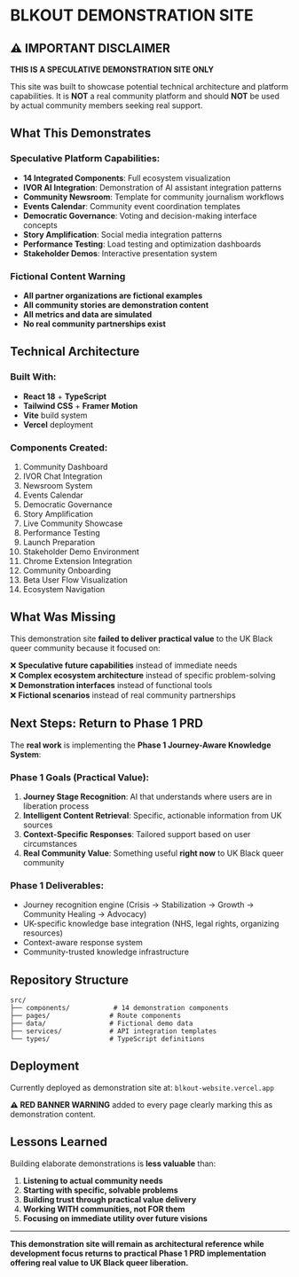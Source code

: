 # BLKOUT DEMONSTRATION SITE

## ⚠️ IMPORTANT DISCLAIMER

**THIS IS A SPECULATIVE DEMONSTRATION SITE ONLY**

This site was built to showcase potential technical architecture and platform capabilities. It is **NOT** a real community platform and should **NOT** be used by actual community members seeking real support.

## What This Demonstrates

### Speculative Platform Capabilities:
- **14 Integrated Components**: Full ecosystem visualization
- **IVOR AI Integration**: Demonstration of AI assistant integration patterns  
- **Community Newsroom**: Template for community journalism workflows
- **Events Calendar**: Community event coordination templates
- **Democratic Governance**: Voting and decision-making interface concepts
- **Story Amplification**: Social media integration patterns
- **Performance Testing**: Load testing and optimization dashboards
- **Stakeholder Demos**: Interactive presentation system

### **Fictional Content Warning**
- **All partner organizations are fictional examples**
- **All community stories are demonstration content** 
- **All metrics and data are simulated**
- **No real community partnerships exist**

## Technical Architecture

### Built With:
- **React 18** + **TypeScript**
- **Tailwind CSS** + **Framer Motion**
- **Vite** build system
- **Vercel** deployment

### Components Created:
1. Community Dashboard
2. IVOR Chat Integration  
3. Newsroom System
4. Events Calendar
5. Democratic Governance
6. Story Amplification
7. Live Community Showcase
8. Performance Testing
9. Launch Preparation
10. Stakeholder Demo Environment
11. Chrome Extension Integration
12. Community Onboarding
13. Beta User Flow Visualization
14. Ecosystem Navigation

## What Was Missing

This demonstration site **failed to deliver practical value** to the UK Black queer community because it focused on:

❌ **Speculative future capabilities** instead of immediate needs  
❌ **Complex ecosystem architecture** instead of specific problem-solving  
❌ **Demonstration interfaces** instead of functional tools  
❌ **Fictional scenarios** instead of real community partnerships

## Next Steps: Return to Phase 1 PRD

The **real work** is implementing the **Phase 1 Journey-Aware Knowledge System**:

### Phase 1 Goals (Practical Value):
1. **Journey Stage Recognition**: AI that understands where users are in liberation process
2. **Intelligent Content Retrieval**: Specific, actionable information from UK sources  
3. **Context-Specific Responses**: Tailored support based on user circumstances
4. **Real Community Value**: Something useful **right now** to UK Black queer community

### Phase 1 Deliverables:
- Journey recognition engine (Crisis → Stabilization → Growth → Community Healing → Advocacy)
- UK-specific knowledge base integration (NHS, legal rights, organizing resources)
- Context-aware response system
- Community-trusted knowledge infrastructure

## Repository Structure

```
src/
├── components/           # 14 demonstration components
├── pages/               # Route components  
├── data/                # Fictional demo data
├── services/            # API integration templates
└── types/               # TypeScript definitions
```

## Deployment

Currently deployed as demonstration site at: `blkout-website.vercel.app`

**⚠️ RED BANNER WARNING** added to every page clearly marking this as demonstration content.

## Lessons Learned

Building elaborate demonstrations is **less valuable** than:
1. **Listening to actual community needs**
2. **Starting with specific, solvable problems**
3. **Building trust through practical value delivery**
4. **Working WITH communities, not FOR them**
5. **Focusing on immediate utility over future visions**

---

**This demonstration site will remain as architectural reference while development focus returns to practical Phase 1 PRD implementation offering real value to UK Black queer liberation.**